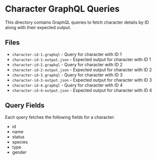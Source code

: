 # Character GraphQL Queries

This directory contains GraphQL queries to fetch character details by ID along with their expected output.

## Files

- `character-id-1.graphql` - Query for character with ID 1
- `character-id-1-output.json` - Expected output for character with ID 1
- `character-id-2.graphql` - Query for character with ID 2
- `character-id-2-output.json` - Expected output for character with ID 2
- `character-id-3.graphql` - Query for character with ID 3
- `character-id-3-output.json` - Expected output for character with ID 3
- `character-id-4.graphql` - Query for character with ID 4
- `character-id-4-output.json` - Expected output for character with ID 4

## Query Fields

Each query fetches the following fields for a character:
- id
- name
- status
- species
- type
- gender